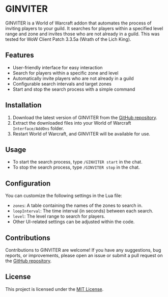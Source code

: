 # GINVITER

GINVITER is a World of Warcraft addon that automates the process of inviting players to your guild. It searches for players within a specified level range and zone and invites those who are not already in a guild.
This was tested for WoW Client Patch 3.3.5a (Wrath of the Lich King).

## Features

- User-friendly interface for easy interaction
- Search for players within a specific zone and level
- Automatically invite players who are not already in a guild
- Configurable search intervals and target zones
- Start and stop the search process with a simple command


## Installation

1. Download the latest version of GINVITER from the [GitHub repository](https://github.com/nelbin4/GINVITER).
2. Extract the downloaded files into your World of Warcraft `Interface/AddOns` folder.
3. Restart World of Warcraft, and GINVITER will be available for use.

## Usage

- To start the search process, type `/GINVITER start` in the chat.
- To stop the search process, type `/GINVITER stop` in the chat.

## Configuration

You can customize the following settings in the Lua file:

- `zones`: A table containing the names of the zones to search in.
- `loopInterval`: The time interval (in seconds) between each search.
- `level`: The level range to search for players.
- Other UI-related settings can be adjusted within the code.

## Contributions

Contributions to GINVITER are welcome! If you have any suggestions, bug reports, or improvements, please open an issue or submit a pull request on the [GitHub repository](https://github.com/nelbin4/GINVITER).

## License

This project is licensed under the [MIT License](LICENSE).
